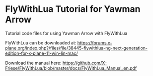 # FlyWithLua Tutorial for Yawman Arrow 

Tutorial code files for using Yawman Arrow with FlyWithLua

FlyWithLua can be downloaded at: 
https://forums.x-plane.org/index.php?/files/file/38445-flywithlua-ng-next-generation-edition-for-x-plane-11-win-lin-mac/

Download the manual here: 
https://github.com/X-Friese/FlyWithLua/blob/master/docs/FlyWithLua_Manual_en.pdf
